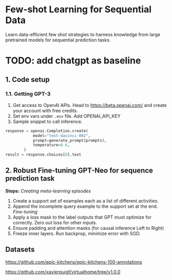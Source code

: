 # Few-shot Learning for Sequential Data
Learn data-efficient few shot strategies to harness knowledge from large pretrained models for sequential prediction tasks.

# TODO: add chatgpt as baseline

## 1. Code setup
### 1.1. Getting GPT-3
1. Get access to OpenAI APIs. Head to https://beta.openai.com/ and create your account with free credits.
2. Set env vars under `.env` file. Add OPENAI_API_KEY
3. Sample snippet to call inference.
```python
response = openai.Completion.create(
            model="text-davinci-002",
            prompt=generate_prompt(prompts),
            temperature=0.6,
        )
result = response.choices[0].text
```
## 2. Robust Fine-tuning GPT-Neo for sequence prediction task
**Steps:**
*Creating meta-learning episodes*
1. Create a support set of examples each as a list of different activities.
2. Append the incomplete query example to the support set at the end.
*Fine-tuning*
3. Apply a loss mask to the label outputs that GPT must optimize for correctly. Zero out loss for other inputs.
4. Ensure padding and attention masks (for causal inference Left to Right)
5. Freeze inner layers. Run backprop, minimize error with SGD.

## Datasets
https://github.com/epic-kitchens/epic-kitchens-100-annotations

https://github.com/xavierpuigf/virtualhome/tree/v1.0.0
